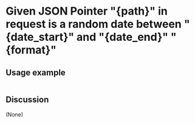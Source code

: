 
Given JSON Pointer "{path}" in request is a random date between "{date_start}" and "{date_end}" "{format}"
=============================================================================================================

Usage example
-------------

```
```

Discussion
----------

(None)